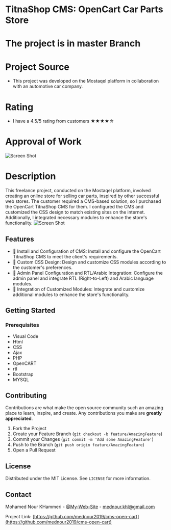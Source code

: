 # TitnaShop CMS: OpenCart Car Parts Store
# The project is in master Branch
# Project Source
-  This project was developed on the Mostaqel platform in collaboration with an automotive car company.
  #  Rating
  
- I have a 4.5/5 rating from customers ★★★★☆
# Approval of Work
![Screen Shot](https://scontent.ftun16-1.fna.fbcdn.net/v/t39.30808-6/468503281_448444621636987_7964025201851482212_n.jpg?_nc_cat=105&ccb=1-7&_nc_sid=127cfc&_nc_ohc=jQEmapUoNHcQ7kNvgFnIzDy&_nc_zt=23&_nc_ht=scontent.ftun16-1.fna&_nc_gid=AIzxbaYeorWMZhCWn6PGxXa&oh=00_AYDV2_31Ip5jzJHAYcxfS4IubL2VLNYI-UBedlHGiNqg5A&oe=674E7CAA)

# Description
This freelance project, conducted on the Mostaqel platform, involved creating an online store for selling car parts, inspired by other successful web stores. The customer required a CMS-based solution, so I purchased the OpenCart TitnaShop CMS for them. I configured the CMS and customized the CSS design to match existing sites on the internet. Additionally, I integrated necessary modules to enhance the store's functionality.
![Screen Shot](https://prtfnour.vercel.app/images/portfolio/project7.JPG)

## Features

- 🧩 Install and Configuration of CMS: Install and configure the OpenCart TitnaShop CMS to meet the client's requirements.
- 🧩 Custom CSS Design: Design and customize CSS modules according to the customer's preferences.
- 🧩 Admin Panel Configuration and RTL/Arabic Integration: Configure the admin panel and integrate RTL (Right-to-Left) and Arabic language modules.
- 🧩 Integration of Customized Modules: Integrate and customize additional modules to enhance the store's functionality.

## Getting Started

### Prerequisites

- Visual Code
- Html
- CSS
- Ajax
- PHP
- OpenCART
- rtl
- Bootstrap
- MYSQL


## Contributing

Contributions are what make the open source community such an amazing place to learn, inspire, and create. Any contributions you make are **greatly appreciated**.

1. Fork the Project
2. Create your Feature Branch (`git checkout -b feature/AmazingFeature`)
3. Commit your Changes (`git commit -m 'Add some AmazingFeature'`)
4. Push to the Branch (`git push origin feature/AmazingFeature`)
5. Open a Pull Request

## License

Distributed under the MIT License. See `LICENSE` for more information.

## Contact

Mohamed Nour KHammeri - [@My-Web-Site](https://prtfnour.vercel.app) - mednour.khl@gmail.com

Project Link: [https://github.com/mednour2019/cms-open-cart](https://github.com/mednour2019/cms-open-cart)

